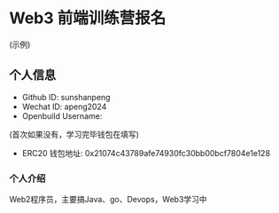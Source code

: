 # Web3 前端训练营报名

(示例)

## 个人信息

* Github ID: sunshanpeng
* Wechat ID: apeng2024
* Openbuild Username:

(首次如果没有，学习完毕钱包在填写)

* ERC20 钱包地址: 0x21074c43789afe74930fc30bb00bcf7804e1e128

### 个人介绍

Web2程序员，主要搞Java、go、Devops，Web3学习中
